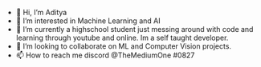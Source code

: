 - 👋 Hi, I’m Aditya
- 👀 I’m interested in Machine Learning and AI
- 🌱 I’m currently a highschool student just messing around with code and learning through youtube and online. Im a self taught developer.  
- 💞️ I’m looking to collaborate on ML and Computer Vision projects. 
- 📫 How to reach me discord @TheMediumOne #0827

<!---
gamefan449/gamefan449 is a ✨ special ✨ repository because its `README.md` (this file) appears on your GitHub profile.
You can click the Preview link to take a look at your changes.
--->
